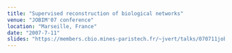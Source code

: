 ```yaml
---
title: "Supervised reconstruction of biological networks"
venue: "JOBIM'07 conference"
location: "Marseille, France"
date: "2007-7-11"
slides: "https://members.cbio.mines-paristech.fr/~jvert/talks/070711jobim/jobim.pdf"
---
```

